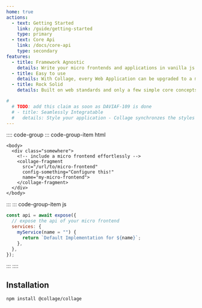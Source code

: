 ```yaml
---
home: true
actions:
  - text: Getting Started
    link: /guide/getting-started
    type: primary
  - text: Core Api
    link: /docs/core-api
    type: secondary
features:
  - title: Framework Agnostic
    details: Write your micro frontends and applications in vanilla js or with the frameworks you like - Collage will work with all of them
  - title: Easy to use
    details: With Collage, every Web Application can be upgraded to a micro frontend with just two lines of code
  - title: Rock Solid
    details: Built on web standards and only a few simple core concepts means that you never run into magic behaviour that ruins your day.

#
  # TODO: add this claim as soon as DAVIAF-109 is done
  # - title: Seamlessly Integratable
  #   details: Style your application - Collage synchronzes the styles so the micro frontends you integrate fit in perfectly
---
```


:::: code-group
::: code-group-item html

```html{3-7}
<body>
  <div class="somewhere">
    <!-- include a micro frontend effortlessly -->
    <collage-fragment
      src="/url/to/micro-frontend"
      config-something="Configure this!"
      name="my-micro-frontend">
    </collage-fragment>
  </div>
</body>
```

:::
::: code-group-item js

```javascript
const api = await expose({
  // expose the api of your micro frontend
  services: {
    myService(name = "") {
      return `Default Implementation for ${name}`;
    },
  },
});
```

:::
::::

## Installation

```bash
npm install @collage/collage
```
